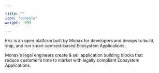 ```yaml
---

title: ""
icon: "console"
weight: -999

---
```


Eris is an open platform built by Monax for developers and devops to build, ship, and run smart contract-based Ecosystem Applications.

Monax's legal engineers create & sell application building blocks that reduce customer’s time to market with legally compliant Ecosystem Applications.
